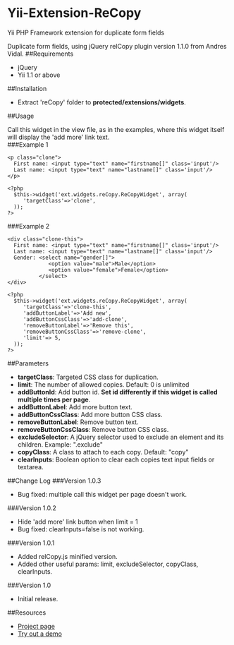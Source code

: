 Yii-Extension-ReCopy
====================

Yii PHP Framework extension for duplicate form fields


Duplicate form fields, using jQuery relCopy plugin version 1.1.0 from Andres Vidal.
##Requirements
- jQuery
- Yii 1.1 or above

##Installation

- Extract 'reCopy' folder to **protected/extensions/widgets**.

##Usage

Call this widget in the view file, as in the examples, where this widget itself will display the 'add more' link text.      
###Example 1
~~~
<p class="clone">
  First name: <input type="text" name="firstname[]" class='input'/>
  Last name: <input type="text" name="lastname[]" class='input'/>
</p>

<?php 
  $this->widget('ext.widgets.reCopy.ReCopyWidget', array(
     'targetClass'=>'clone',
  )); 
?>
~~~

###Example 2
~~~
<div class="clone-this">
  First name: <input type="text" name="firstname[]" class='input'/>
  Last name: <input type="text" name="lastname[]" class='input'/>
  Gender: <select name="gender[]">
             <option value="male">Male</option>
             <option value="female">Female</option>
          </select>
</div>

<?php 
  $this->widget('ext.widgets.reCopy.ReCopyWidget', array(
     'targetClass'=>'clone-this',
     'addButtonLabel'=>'Add new',
     'addButtonCssClass'=>'add-clone',
     'removeButtonLabel'=>'Remove this',
     'removeButtonCssClass'=>'remove-clone',
     'limit'=> 5,
  )); 
?>
~~~

##Parameters

- **targetClass**: Targeted CSS class for duplication.
- **limit**: The number of allowed copies. Default: 0 is unlimited
- **addButtonId**: Add button id. **Set id differently if this widget is called multiple times per page**.
- **addButtonLabel**: Add more button text.
- **addButtonCssClass**: Add more button CSS class.
- **removeButtonLabel**: Remove button text.
- **removeButtonCssClass**: Remove button CSS class.
- **excludeSelector**: A jQuery selector used to exclude an element and its children. Example: ".exclude"
- **copyClass**: A class to attach to each copy. Default: "copy"
- **clearInputs**: Boolean option to clear each copies text input fields or textarea.

##Change Log
###Version 1.0.3
- Bug fixed: multiple call this widget per page doesn't work.

###Version 1.0.2
- Hide 'add more' link button when limit = 1
- Bug fixed: clearInputs=false is not working.

###Version 1.0.1
- Added relCopy.js minified version.
- Added other useful params: limit, excludeSelector, copyClass, clearInputs.

###Version 1.0
- Initial release.

##Resources
 * [Project page](http://www.andresvidal.com/labs/relcopy.html)
 * [Try out a demo](http://demos.9lessons.info/clone.php)
